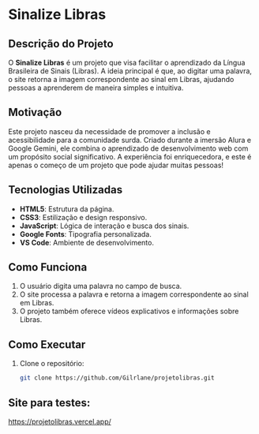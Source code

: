 # Sinalize Libras

## Descrição do Projeto
O **Sinalize Libras** é um projeto que visa facilitar o aprendizado da Língua Brasileira de Sinais (Libras). A ideia principal é que, ao digitar uma palavra, o site retorna a imagem correspondente ao sinal em Libras, ajudando pessoas a aprenderem de maneira simples e intuitiva.

## Motivação
Este projeto nasceu da necessidade de promover a inclusão e acessibilidade para a comunidade surda. Criado durante a imersão Alura e Google Gemini, ele combina o aprendizado de desenvolvimento web com um propósito social significativo. A experiência foi enriquecedora, e este é apenas o começo de um projeto que pode ajudar muitas pessoas!

## Tecnologias Utilizadas
- **HTML5**: Estrutura da página.
- **CSS3**: Estilização e design responsivo.
- **JavaScript**: Lógica de interação e busca dos sinais.
- **Google Fonts**: Tipografia personalizada.
- **VS Code**: Ambiente de desenvolvimento.
  
## Como Funciona
1. O usuário digita uma palavra no campo de busca.
2. O site processa a palavra e retorna a imagem correspondente ao sinal em Libras.
3. O projeto também oferece vídeos explicativos e informações sobre Libras.

## Como Executar
1. Clone o repositório:
   ```bash
   git clone https://github.com/Gilrlane/projetolibras.git

## Site para testes:
   https://projetolibras.vercel.app/
